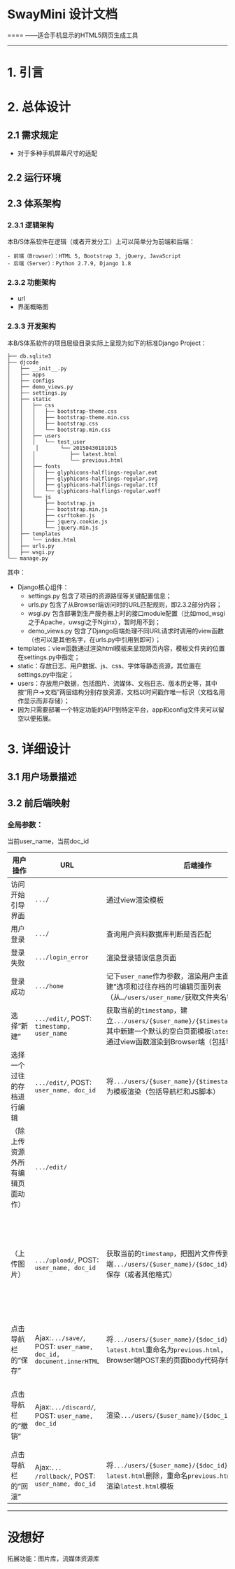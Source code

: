 # SwayMini 设计文档
====
——适合手机显示的HTML5网页生成工具

---- 
# 1. 引言

# 2. 总体设计
## 2.1 需求规定
- 对于多种手机屏幕尺寸的适配
## 2.2 运行环境
## 2.3 体系架构
### 2.3.1 逻辑架构
本B/S体系软件在逻辑（或者开发分工）上可以简单分为前端和后端：

	- 前端（Browser）：HTML 5, Bootstrap 3, jQuery, JavaScript
	- 后端（Server）：Python 2.7.9, Django 1.8

### 2.3.2 功能架构
- url
- 界面概略图

### 2.3.3 开发架构
本B/S体系软件的项目层级目录实际上呈现为如下的标准Django Project：

	├── db.sqlite3
	├── djcode
	│   ├── __init__.py
	│   ├── apps
	│   ├── configs
	│   ├── demo_views.py
	│   ├── settings.py
	│   ├── static
	│   │   ├── css
	│   │   │   ├── bootstrap-theme.css
	│   │   │   ├── bootstrap-theme.min.css
	│   │   │   ├── bootstrap.css
	│   │   │   └── bootstrap.min.css
	│   │   ├── users
	│   │   │   └── test_user
	│   │	 │       └── 20150430181015
	│   │   │           ├── latest.html
	│   │   │           └── previous.html
	│   │   ├── fonts
	│   │   │   ├── glyphicons-halflings-regular.eot
	│   │   │   ├── glyphicons-halflings-regular.svg
	│   │   │   ├── glyphicons-halflings-regular.ttf
	│   │   │   └── glyphicons-halflings-regular.woff
	│   │   └── js
	│   │       ├── bootstrap.js
	│   │       ├── bootstrap.min.js
	│   │       ├── csrftoken.js
	│   │       ├── jquery.cookie.js
	│   │       └── jquery.min.js
	│   ├── templates
	│   │   └── index.html
	│   ├── urls.py
	│   ├── wsgi.py
	└── manage.py

其中：

 - Django核心组件：
	- settings.py 包含了项目的资源路径等关键配置信息；
	- urls.py 包含了从Browser端访问时的URL匹配规则，即2.3.2部分内容；
	- wsgi.py 包含部署到生产服务器上时的接口module配置（比如mod\_wsgi之于Apache，uwsgi之于Nginx），暂时用不到；
	- demo\_views.py 包含了Django后端处理不同URL请求时调用的view函数（也可以是其他名字，在urls.py中引用到即可）；
- templates：view函数通过渲染html模板来呈现网页内容，模板文件夹的位置在settings.py中指定；
- static：存放日志、用户数据、js、css、字体等静态资源，其位置在settings.py中指定；
- users：存放用户数据，包括图片、流媒体、文档日志、版本历史等，其中按“用户-\>文档”两层结构分别存放资源，文档以时间戳作唯一标识（文档名用作显示而非存储）；
- 因为只需要部署一个特定功能的APP到特定平台，app和config文件夹可以留空以便拓展。

# 3. 详细设计
## 3.1 用户场景描述

## 3.2 前后端映射
### 全局参数：
当前user\_name，当前doc\_id

用户操作 | URL | 后端操作 | 前端更动
---|---|---|---
访问开始引导界面|`.../`|通过view渲染模板
用户登录|`.../`|查询用户资料数据库判断是否匹配
登录失败| `.../login_error`|渲染登录错误信息页面
登录成功| `.../home`|记下`user_name`作为参数，渲染用户主面板的模板，显示“新建”选项和过往存档的可编辑页面列表（从`…/users/user_name/`获取文件夹名字列表）
选择“新建”|`.../edit/`, POST: `timestamp, user_name`|获取当前的`timestamp`，建立`.../users/{$user_name}/{$timestamp}/`文件夹，并在其中新建一个默认的空白页面模板`latest.html`，然后将其通过view函数渲染到Browser端（包括导航栏和JS脚本）
选择一个过往的存档进行编辑|`.../edit/`, POST: `user_name, doc_id`|将`.../users/{$user_name}/{$timestamp}/latest.html`作为模板渲染（包括导航栏和JS脚本）
（除上传资源外所有编辑页面动作）| `.../edit/`|  | 
（上传图片）|`.../upload/`, POST: `user_name, doc_id`|获取当前的`timestamp`，把图片文件传到Server端`.../users/{$user_name}/{$doc_id}/{$timestamp}.jpg`保存（或者其他格式）|根据Server端保存的图片资源地址，用JS即时更改Container的HTML代码来引用之 
点击导航栏的“保存”|Ajax:`.../save/`, POST: `user_name, doc_id, document.innerHTML`|将`.../users/{$user_name}/{$doc_id}/`文件夹下的`latest.html`重命名为`previous.html`，再把接收到的Browser端POST来的页面body代码存储为`latest.html`|将页面除控件和脚本外的body代码发送到后端
点击导航栏的“撤销”|Ajax:`.../discard/`, POST: `user_name, doc_id`|渲染`.../users/{$user_name}/{$doc_id}/latest.html`|撤销所有未保存更改，显示最新commit版本的页面
点击导航栏的“回滚”|Ajax:`... /rollback/`, POST: `user_name, doc_id`|将`.../users/{$user_name}/{$doc_id}/`文件夹下的`latest.html`删除，重命名`previous.html`为`latest.html`，渲染`latest.html`模板|显示上一个commit版本的页面

---- 
# 没想好

拓展功能：图片库，流媒体资源库
 